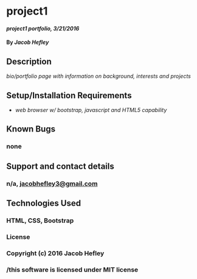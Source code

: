 # project1

#### _project1 portfolio, 3/21/2016_

#### By _**Jacob Hefley**_

## Description

_bio/portfolio page with information on background, interests and projects_

## Setup/Installation Requirements

* _web browser w/ bootstrap, javascript and HTML5 capability_

## Known Bugs

### none

## Support and contact details

### n/a, jacobhefley3@gmail.com

## Technologies Used

### HTML, CSS, Bootstrap

### License

### Copyright (c) 2016 Jacob Hefley
### /this software is licensed under MIT license
